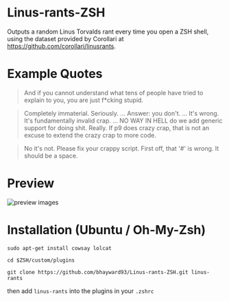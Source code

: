 # Linus-rants-ZSH
Outputs a random Linus Torvalds rant every time you open a ZSH shell, using the dataset provided by Corollari at https://github.com/corollari/linusrants.

# Example Quotes
> And if you cannot understand what tens of people have tried to explain to you, you are just f*cking stupid.

> Completely immaterial.  Seriously.  ... Answer: you don't. ... It's wrong. It's fundamentally invalid crap.  ... NO WAY IN HELL do we add generic support for doing shit. Really. If p9 does crazy crap, that is not an excuse to extend the crazy crap to more code.

> No it's not. Please fix your crappy script. First off, that '#' is wrong. It should be a space.

# Preview

![preview images](https://i.imgur.com/BnZmMfK.png)

# Installation (Ubuntu / Oh-My-Zsh)

```sudo apt-get install cowsay lolcat```

```cd $ZSH/custom/plugins```

```git clone https://github.com/bhayward93/Linus-rants-ZSH.git linus-rants```

then add `linus-rants` into the plugins in your `.zshrc`
